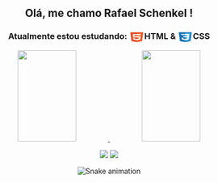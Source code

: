 <div align="center">
 <h2>Olá, me chamo Rafael Schenkel !</h2>

 <h3>Atualmente estou estudando: <img align="center" alt="Rafa-HTML" height="20" width="30" src="https://raw.githubusercontent.com/devicons/devicon/master/icons/html5/html5-original.svg">HTML &
  <img align="center" alt="Rafa-CSS" height="20" width="30" src="https://raw.githubusercontent.com/devicons/devicon/master/icons/css3/css3-original.svg">CSS
 </h3>
</div>

<div align="center"> 
 <a href="https://github.com/rafassnh"> 
 <img width="48%" height="180em" src="https://github-readme-stats.vercel.app/api?username=rafaschenkel&show_icons=true&icon_color=c004fd&text_color=AAAAAA&bg_color=0,000000,333333&border_color=00ff03&border_radius=15&include_all_commits=true&count_private=true"/> 
 <img width="48%" height="180em" src="https://github-readme-stats.vercel.app/api/top-langs/?username=rafaschenkel&layout=compact&langs_count=4&icon_color=c004fd&text_color=AAAAAA&bg_color=0,000000,333333&border_color=00ff03&border_radius=15"/> 
</div>
 
<p></p>
 
<div align="center">
 <a href="https://www.linkedin.com/in/rafael-schenkel-de-souza-11bb35223" target="_blank"><img src="https://img.shields.io/badge/-LinkedIn-%230077B5?style=for-the-badge&logo=linkedin&logoColor=white" target="_blank"></a>
 <a href="mailto:rafaschenkel.dev@gmail.com"><img src="https://img.shields.io/badge/-Gmail-%23333?style=for-the-badge&logo=gmail&logoColor=white" target="_blank"></a>
 
 ![Snake animation](https://github.com/rafaschenkel/rafaschenkel/blob/output/github-contribution-grid-snake.svg)

 </div>
